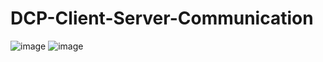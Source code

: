 # DCP-Client-Server-Communication
![image](https://user-images.githubusercontent.com/61065217/93254839-a30f0300-f7b6-11ea-9b5e-ee06b534bcd5.png)
![image](https://user-images.githubusercontent.com/61065217/93254852-a7d3b700-f7b6-11ea-947e-1fb83f9dab88.png)
